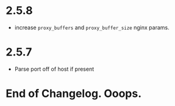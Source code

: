 # 2.5.8

- increase `proxy_buffers` and `proxy_buffer_size` nginx params.

# 2.5.7

- Parse port off of host if present

# End of Changelog. Ooops.